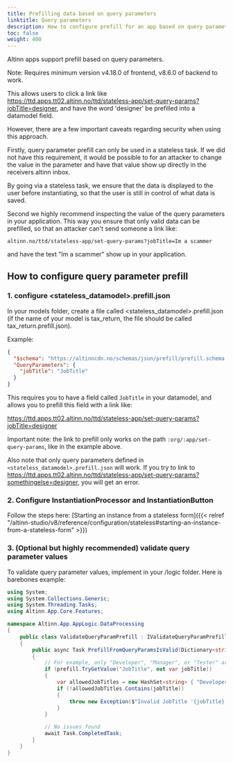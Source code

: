 ```yaml
---
title: Prefilling data based on query parameters
linktitle: Query parameters
description: How to configure prefill for an app based on query parameters.
toc: false
weight: 400
---
```


Altinn apps support prefill based on query parameters.

Note: Requires minimum version v4.18.0 of frontend, v8.6.0 of backend to work. 

This allows users to click a link like https://ttd.apps.tt02.altinn.no/ttd/stateless-app/set-query-params?jobTitle=designer, 
and have the word 'designer' be prefilled into a datamodel field.

However, there are a few important caveats regarding security when using this approach.

Firstly, query parameter prefill can only be used in a stateless task. 
If we did not have this requirement, it would be possible to for an attacker to change the value in the parameter and have that value show up directly in the receivers altinn inbox.

By going via a stateless task, we ensure that the data is displayed to the user before instantiating, so that the user is still in control of what data is saved.

Second we highly recommend inspecting the value of the query parameters in your application. This way you ensure that only valid data can be prefilled, so that an attacker can't send someone a link like: 

```altinn.no/ttd/stateless-app/set-query-params?jobTitle=Im a scammer```


and have the text "Im a scammer" show up in your application.

## How to configure query parameter prefill

### 1. configure <stateless_datamodel>.prefill.json

In your models folder, create a file called <stateless_datamodel>.prefill.json (if the name of your model is tax_return, the file should be called tax_return.prefill.json).

Example:

```json 
{
  "$schema": "https://altinncdn.no/schemas/json/prefill/prefill.schema.v1.json",
  "QueryParameters": {
    "jobTitle": "JobTitle"
  }
}
```

This requires you to have a field called ```JobTitle``` in your datamodel, and allows you to prefill this field with a link like:

https://ttd.apps.tt02.altinn.no/ttd/stateless-app/set-query-params?jobTitle=designer

Important note: the link to prefill only works on the path ```:org/:app/set-query-params```, like in the example above.

Also note that only query parameters defined in ```<stateless_datamodel>.prefill.json``` will work. If you try to link to https://ttd.apps.tt02.altinn.no/ttd/stateless-app/set-query-params?somethingelse=designer,
you will get an error.

### 2. Configure InstantiationProcessor and InstantiationButton

Follow the steps here: [Starting an instance from a stateless form]({{< relref "/altinn-studio/v8/reference/configuration/stateless#starting-an-instance-from-a-stateless-form" >}})


### 3. (Optional but highly recommended) validate query parameter values

To validate query parameter values, implement in your /logic folder.
Here is barebones example:

```c# 
using System;
using System.Collections.Generic;
using System.Threading.Tasks;
using Altinn.App.Core.Features;

namespace Altinn.App.AppLogic.DataProcessing
{
    public class ValidateQueryParamPrefill : IValidateQueryParamPrefill
    {
        public async Task PrefillFromQueryParamsIsValid(Dictionary<string, string> prefill)
        {
            // For example, only "Developer", "Manager", or "Tester" are allowed for JobTitle
            if (prefill.TryGetValue("JobTitle", out var jobTitle))
            {
                var allowedJobTitles = new HashSet<string> { "Developer", "Manager", "Tester" };
                if (!allowedJobTitles.Contains(jobTitle))
                {
                    throw new Exception($"Invalid JobTitle '{jobTitle}'.");
                }
            }

            // No issues found
            await Task.CompletedTask;
        }
    }
}
```